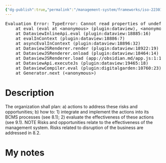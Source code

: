 ```yaml
---
{"dg-publish":true,"permalink":"/management-system/frameworks/iso-22301-2019/iso-22301-2019-6-1-2/","tags":["requirement"],"noteIcon":"1"}
---
```



<pre class="dataview dataview-error">Evaluation Error: TypeError: Cannot read properties of undefined (reading 'file')
    at eval (eval at &lt;anonymous&gt; (plugin:dataview), &lt;anonymous&gt;:3:24)
    at DataviewInlineApi.eval (plugin:dataview:18885:16)
    at evalInContext (plugin:dataview:18886:7)
    at asyncEvalInContext (plugin:dataview:18896:32)
    at DataviewJSRenderer.render (plugin:dataview:18922:19)
    at DataviewJSRenderer.onload (plugin:dataview:18464:14)
    at DataviewJSRenderer.load (app://obsidian.md/app.js:1:1214378)
    at DataviewApi.executeJs (plugin:dataview:19465:18)
    at DataviewCompiler.eval (plugin:digitalgarden:10760:23)
    at Generator.next (&lt;anonymous&gt;)</pre>

# Description

The organization shall plan: a) actions to address these risks and opportunities; b) how to: 1) integrate and implement the actions into its BCMS processes (see 8.1); 2) evaluate the effectiveness of these actions (see 9.1).  NOTE Risks and opportunities relate to the effectiveness of the management system. Risks related to disruption of the business are addressed in 8.2.

# My notes
